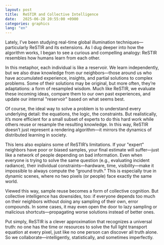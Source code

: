 ```yaml
---
layout: post
title:  ReSTIR and Collective Intelligence
date:   2025-06-28 20:55:00 +0900
categories: graphics
lang: "en"
---
```


Lately, I’ve been studying real-time global illumination techniques—particularly ReSTIR and its extensions. As I dug deeper into how the algorithm works, I began to see a curious and compelling analogy: ReSTIR resembles how humans learn from each other.

In this metaphor, each individual is like a reservoir. We learn independently, but we also draw knowledge from our neighbors—those around us who have accumulated experience, insights, and partial solutions to complex problems. Some of their solutions may be original, but more often, they’re adaptations: a form of resampled wisdom. Much like ReSTIR, we evaluate these incoming ideas, compare them to our own past experiences, and update our internal "reservoir" based on what seems best.

Of course, the ideal way to solve a problem is to understand every underlying detail: the equations, the logic, the constraints. But realistically, it’s more efficient for a small subset of experts to do this hard work while others reuse or resample the resulting knowledge. In this way, ReSTIR doesn’t just represent a rendering algorithm—it mirrors the dynamics of distributed learning in society.

This lens also explains some of ReSTIR’s limitations. If your "expert" neighbors have poor or biased samples, your final estimate will suffer—just like a network of people depending on bad information. Even when everyone is trying to solve the same question (e.g., evaluating incident radiance), their individual constraints—hardware, time, visibility—make it impossible to always compute the “ground truth.” This is especially true in dynamic scenes, where no two pixels (or people) face exactly the same world.

Viewed this way, sample reuse becomes a form of collective cognition. But collective intelligence has downsides, too: if everyone depends too much on their neighbors without doing any sampling of their own, error compounds. In some cases, it may even open the door to lazy sampling or malicious shortcuts—propagating worse solutions instead of better ones.

Put simply, ReSTIR is a clever approximation that recognizes a universal truth: no one has the time or resources to solve the full light transport equation at every pixel, just like no one person can discover all truth alone. So we collaborate—intelligently, statistically, and sometimes imperfectly.